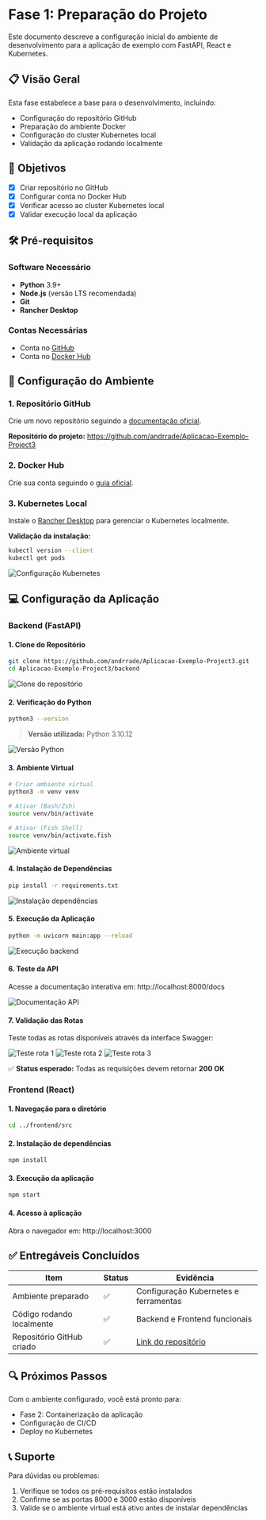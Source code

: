 # Fase 1: Preparação do Projeto

Este documento descreve a configuração inicial do ambiente de desenvolvimento para a aplicação de exemplo com FastAPI, React e Kubernetes.

## 📋 Visão Geral

Esta fase estabelece a base para o desenvolvimento, incluindo:
- Configuração do repositório GitHub
- Preparação do ambiente Docker
- Configuração do cluster Kubernetes local
- Validação da aplicação rodando localmente

## 🎯 Objetivos

- [x] Criar repositório no GitHub
- [x] Configurar conta no Docker Hub
- [x] Verificar acesso ao cluster Kubernetes local
- [x] Validar execução local da aplicação

## 🛠️ Pré-requisitos

### Software Necessário
- **Python** 3.9+ 
- **Node.js** (versão LTS recomendada)
- **Git**
- **Rancher Desktop**

### Contas Necessárias
- Conta no [GitHub](https://github.com)
- Conta no [Docker Hub](https://hub.docker.com)

## 🚀 Configuração do Ambiente

### 1. Repositório GitHub

Crie um novo repositório seguindo a [documentação oficial](https://docs.github.com/pt/repositories/creating-and-managing-repositories/creating-a-new-repository).

**Repositório do projeto:** https://github.com/andrrade/Aplicacao-Exemplo-Project3

### 2. Docker Hub

Crie sua conta seguindo o [guia oficial](https://docs.docker.com/accounts/create-account/).

### 3. Kubernetes Local

Instale o [Rancher Desktop](https://docs.rancherdesktop.io/getting-started/installation/) para gerenciar o Kubernetes localmente.

**Validação da instalação:**
```bash
kubectl version --client
kubectl get pods
```

![Configuração Kubernetes](../../assets/fase01/img01.png)

## 💻 Configuração da Aplicação

### Backend (FastAPI)

#### 1. Clone do Repositório
```bash
git clone https://github.com/andrrade/Aplicacao-Exemplo-Project3.git
cd Aplicacao-Exemplo-Project3/backend
```

![Clone do repositório](../../assets/fase01/img02.png)

#### 2. Verificação do Python
```bash
python3 --version
```

> **Versão utilizada:** Python 3.10.12

![Versão Python](../../assets/fase01/img03.png)

#### 3. Ambiente Virtual
```bash
# Criar ambiente virtual
python3 -m venv venv

# Ativar (Bash/Zsh)
source venv/bin/activate

# Ativar (Fish Shell)
source venv/bin/activate.fish
```

![Ambiente virtual](../../assets/fase01/img04.png)

#### 4. Instalação de Dependências
```bash
pip install -r requirements.txt
```

![Instalação dependências](../../assets/fase01/img05.png)

#### 5. Execução da Aplicação
```bash
python -m uvicorn main:app --reload
```

![Execução backend](../../assets/fase01/img06.png)

#### 6. Teste da API
Acesse a documentação interativa em: http://localhost:8000/docs

![Documentação API](../../assets/fase01/img07.png)

#### 7. Validação das Rotas

Teste todas as rotas disponíveis através da interface Swagger:

![Teste rota 1](../../assets/fase01/img08.png)
![Teste rota 2](../../assets/fase01/img10.png)
![Teste rota 3](../../assets/fase01/img11.png)

✅ **Status esperado:** Todas as requisições devem retornar **200 OK**

### Frontend (React)

#### 1. Navegação para o diretório
```bash
cd ../frontend/src
```

#### 2. Instalação de dependências
```bash
npm install
```

#### 3. Execução da aplicação
```bash
npm start
```

#### 4. Acesso à aplicação
Abra o navegador em: http://localhost:3000

## ✅ Entregáveis Concluídos

| Item | Status | Evidência |
|------|--------|-----------|
| Ambiente preparado | ✅ | Configuração Kubernetes e ferramentas |
| Código rodando localmente | ✅ | Backend e Frontend funcionais |
| Repositório GitHub criado | ✅ | [Link do repositório](https://github.com/andrrade/Aplicacao-Exemplo-Project3) |

## 🔍 Próximos Passos

Com o ambiente configurado, você está pronto para:
- Fase 2: Containerização da aplicação
- Configuração de CI/CD
- Deploy no Kubernetes

## 📞 Suporte

Para dúvidas ou problemas:
1. Verifique se todos os pré-requisitos estão instalados
2. Confirme se as portas 8000 e 3000 estão disponíveis
3. Valide se o ambiente virtual está ativo antes de instalar dependências
